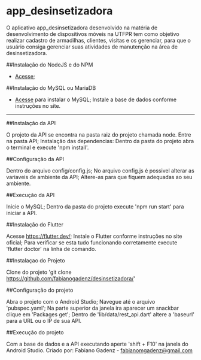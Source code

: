 # app_desinsetizadora

O aplicativo app_desinsetizadora desenvolvido na matéria de desenvolvimento de dispositivos móveis na UTFPR tem como objetivo
realizar cadastro de armadilhas, clientes, visitas e os gerenciar, para que o usuário consiga gerenciar suas atividades  de manutenção na área de desinsetizadora.


##Instalação do NodeJS e do NPM

- [Acesse](https://nodejs.org);

##Instalação do MySQL ou MariaDB

- [Acesse](https://www.mysql.com/) para instalar o MySQL;
Instale a base de dados conforme instruções no site.

-------------------------------------------

##Instalação da API

O projeto da API se encontra na pasta raiz do projeto chamada node.
Entre na pasta API;
Instalação das dependencias: Dentro da pasta do projeto abra o terminal e execute 'npm install'.


##Configuração da API

Dentro do arquivo config/config.js;
No arquivo config.js é possivel alterar as variaveis de ambiente da API;
Altere-as para que fiquem adequadas ao seu ambiente.


##Execução da API

Inicie o MySQL;
Dentro da pasta do projeto execute 'npm run start' para iniciar a API.


##Instalação do Flutter

Acesse https://flutter.dev/;
Instale o Flutter conforme instruções no site oficial;
Para verificar se esta tudo funcionando corretamente execute 'flutter doctor' na linha de comando.


##Instalaçao do Projeto

Clone do projeto 'git clone https://github.com/fabianogadenz/desinsetizadora/'


##Configuração do projeto

Abra o projeto com o Android Studio;
Navegue até o arquivo 'pubspec.yaml';
Na parte superior da janela ira aparecer um snackbar clique em 'Packages get';
Dentro de 'lib/data/rest_api.dart' altere a 'baseurl' para a URL ou o IP de sua API.


##Execução do projeto

Com a base de dados e a API executando aperte 'shift + F10' na janela do Android Studio.
Criado por: Fabiano Gadenz - fabianomgadenz@gmail.com




